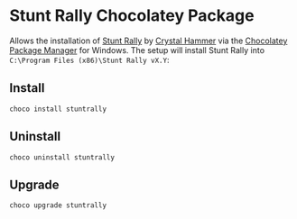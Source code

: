 # Stunt Rally Chocolatey Package
Allows the installation of [Stunt Rally](https://github.com/stuntrally/stuntrally3) by [Crystal Hammer](https://github.com/cryham) via the [Chocolatey Package Manager](https://community.chocolatey.org/) for Windows. The setup will install Stunt Rally into `C:\Program Files (x86)\Stunt Rally vX.Y`:

## Install
```pwsh
choco install stuntrally
```

## Uninstall
```pwsh
choco uninstall stuntrally
```

## Upgrade
```pwsh
choco upgrade stuntrally
```
